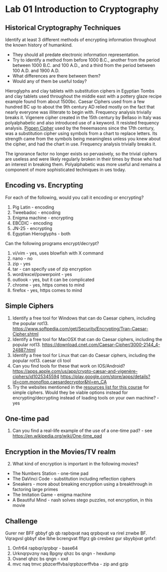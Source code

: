 # Lab 01 Introduction to Cryptography

## Historical Cryptography Techniques
Identify at least 3 different methods of encrypting information throughout the known history of humankind.
   * They should all predate electronic information representation.
   * Try to identify a method from before 1000 B.C., another from the period between 1000 B.C. and 100 A.D., and a third from the period between 100 A.D. and 1900 A.D.
   * What differences are there between them?
   * Would any of them be useful today?

Hieroglyphs and clay tablets with substitution ciphers in Egyptian Tombs and clay tablets used throughout the middle east with a pottery glaze recipe example found from about 1500bc.
Caesar Ciphers used from a few hundred BC up to about the 9th century AD relied mostly on the fact that nearly everyone was illiterate to begin with. Frequency analysis trivially breaks it.
Vigenere cipher created in the 15th century by Bellaso in Italy was polyalphabetic and also introduced use of a keyword. It resisted frequency analysis.
[Pigpen Cipher](https://crypto.interactive-maths.com/pigpen-cipher.html) used by the freeemasons since the 17th century, was a substitution cipher using symbols from a chart to replace letters. Its strength came from the symbols being meaningless unless you knew about the cipher, and had the chart in use. Frequency analysis trivially breaks it.

The ignorance factor no longer exists so pervasively, so the trivial ciphers are useless and were likely regularly broken in their times by those who had an interest in breaking them. Polyalphabetic was more useful and remains a component of more sophisticated techniques in ues today.

## Encoding vs. Encrypting
For each of the following, would you call it encoding or encrypting?
1. Pig Latin - encoding
1. Tweebadoc - encoding
1. Enigma machine - encrypting
1. EBCDIC - encoding
1. JN-25 - encrypting
1. Egyptian Hieroglyphs - both

Can the following programs encrypt/decrypt?
1. vi/vim - yes, uses blowfish with X command
1. nano - no
1. zip - yes
1. tar - can specify use of zip encryption
1. word/excel/powerpoint - yes
1. outlook - yes, but it can be complicated
1. chrome - yes, https comes to mind
1. firefox - yes, https comes to mind

## Simple Ciphers
1. Identify a free tool for Windows that can do Caesar ciphers, including the popular rot13. https://www.softpedia.com/get/Security/Encrypting/Tran-Caesar-Cipher.shtml
1. Identify a free tool for MacOSX that can do Caesar ciphers, including the popular rot13. https://download.cnet.com/Caesar-Cipher/3000-2144_4-24887.html
1. Identify a free tool for Linux that can do Caesar ciphers, including the popular rot13. caesar cli tool
1. Can you find tools for these that work on IOS/Android? https://apps.apple.com/us/app/crypto-cæsar-and-vigenère-ciphers/id1025345594 https://play.google.com/store/apps/details?id=com.monoflop.caesardecryptor&hl=en_CA
1. Try the websites mentioned in the [resources list for this course](../) for simple ciphers. Would they be viable options instead for encrypting/decrypting instead of loading tools on your own machine? - yes

## One-time pad
1. Can you find a real-life example of the use of a one-time pad? - see https://en.wikipedia.org/wiki/One-time_pad

## Encryption in the Movies/TV realm
2. What kind of encryption is important in the following movies?
  * The Numbers Station - one-time pad
  * The DaVinci Code - substitution including reflection ciphers
  * Sneakers - more about breaking encryption using a breakthrough in factoring large primes
  * The Imitation Game - enigma machine
  * A Beautiful Mind - nash solves stego puzzles, not encryption, in this movie

## Challenge
Gurer ner BFF gbbyf gb qb rapbqvat naq qrpbqvat va rirel znwbe BF. Vqragvsl gbbyf sbe lbhe bcrengvat flfgrz gb cresbez gur sbyybjvat gnfxf:

1. Onfr64 rapbqr/qrpbqr - base64
1. Urknqrpvzny naq Bpgny qhzc bs qngn - hexdump
1. Ovanel qhzc bs qngn - xxd
1. mvc naq tmvc pbzcerffvba/qrpbzcerffvba - zip and gzip
